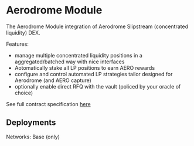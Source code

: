 # Aerodrome Module

The Aerodrome Module integration of Aerodrome Slipstream (concentrated liquidity) DEX.

Features:

- manage multiple concentrated liquidity positions in a aggregated/batched way with nice interfaces
- Aotomatically stake all LP positions to earn AERO rewards
- configure and control automated LP strategies tailor designed for Aerodrome (and AERO capture)
- optionally enable direct RFQ with the vault (policed by your oracle of choice)

See full contract specification [here](text/arrakisModular/technicalReference/modules/implementations/contract.AerodromeStandardModulePrivate.md)

## Deployments

Networks: Base (only)

